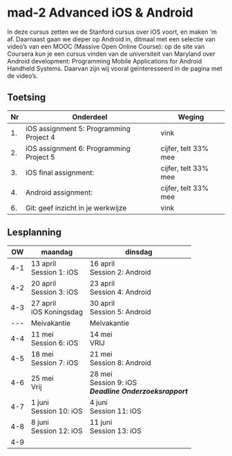 # mad-2 Advanced iOS & Android

In deze cursus zetten we de Stanford cursus over iOS voort, en maken ‘m af. Daarnaast gaan we dieper op Android in, ditmaal met een selectie van video’s van een MOOC (Massive Open Online Course): op de site van Coursera kun je een cursus vinden van de universiteit van Maryland over Android development: Programming Mobile Applications for Android Handheld Systems. Daarvan zijn wij vooral geïnteresseerd in de pagina met de video’s. 

## Toetsing

Nr | Onderdeel | Weging
---| --- | ---
1. | iOS assignment 5: Programming Project 4 | vink
2. | iOS assignment 6: Programming Project 5   | cijfer, telt 33% mee
3. | iOS final assignment: | cijfer, telt 33% mee
4. | Android assignment:  | cijfer, telt 33% mee
6. | Git: geef inzicht in je werkwijze | vink

## Lesplanning 
OW | maandag | dinsdag
-----|------|------
4-1 | 13 april <br> Session 1: iOS   | 16 april <br> Session 2: Android 
4-2 | 20 april <br> Session 3: iOS | 23 april <br> Session 4: Android
4-3 | 27 april <br> iOS Koningsdag| 30 april <br> Session 5: Android 
--- | Meivakantie | Meivakantie
4-4 | 11 mei <br> Session 6: iOS | 14 mei <br> VRIJ
4-5 | 18 mei <br> Session 7: iOS | 21 mei <br> Session 8: Android
4-6 | 25 mei <br> Vrij | 28 mei <br> Session 9: iOS <br> __*Deadline Onderzoeksrapport*__
4-7 | 1 juni <br> Session 10: iOS <br> | 4 juni <br> Session 11: iOS <br>
4-8 | 8 juni <br> Session 12: iOS <br> | 11 juni <br> Session 13: iOS <br>
4-9 | 
